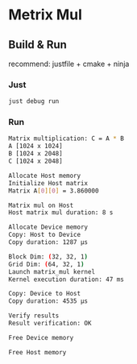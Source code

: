 # Metrix Mul

## Build & Run

recommend: justfile + cmake + ninja

### Just

```bash
just debug run
```

### Run

```bash
Matrix multiplication: C = A * B
A [1024 x 1024]
B [1024 x 2048]
C [1024 x 2048]

Allocate Host memory
Initialize Host matrix
Matrix A[0][0] = 3.860000

Matrix mul on Host
Host matrix mul duration: 8 s

Allocate Device memory
Copy: Host to Device
Copy duration: 1287 µs

Block Dim: (32, 32, 1)
Grid Dim: (64, 32, 1)
Launch matrix_mul kernel
Kernel execution duration: 47 ms

Copy: Device to Host
Copy duration: 4535 µs

Verify results
Result verification: OK

Free Device memory

Free Host memory
```

